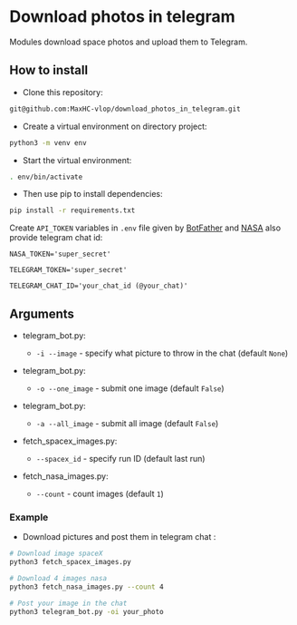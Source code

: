 # Download photos in telegram

Modules download space photos and upload them to Telegram.

## How to install

- Сlone this repository:
```bash
git@github.com:MaxHC-vlop/download_photos_in_telegram.git
```
 - Create a virtual environment on directory project:
 ```bash
python3 -m venv env
 ```
- Start the virtual environment:
```bash
. env/bin/activate
```
- Then use pip to install dependencies:
```bash
pip install -r requirements.txt
```
Create `API_TOKEN` variables in `.env` file given by [BotFather](https://t.me/BotFather) and [NASA](https://api.nasa.gov/) also provide telegram chat id:

```
NASA_TOKEN='super_secret'

TELEGRAM_TOKEN='super_secret'

TELEGRAM_CHAT_ID='your_chat_id (@your_chat)'
```

## Arguments
- telegram_bot.py:
  - `-i --image` - specify what picture to throw in the chat (default `None`)

- telegram_bot.py:
  - `-o --one_image` - submit one image (default `False`)

- telegram_bot.py:
  - `-a --all_image` - submit all image (default `False`)

- fetch_spacex_images.py:
  - `--spacex_id` - specify run ID (default last run)

- fetch_nasa_images.py:
  - `--count` - count images (default `1`)

### Example
- Download pictures and post them in telegram chat :
```bash
# Download image spaceX
python3 fetch_spacex_images.py

# Download 4 images nasa
python3 fetch_nasa_images.py --count 4

# Post your image in the chat
python3 telegram_bot.py -oi your_photo 
```
